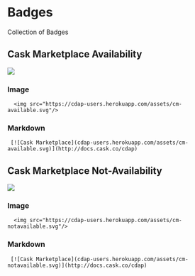 # Badges

Collection of Badges

## Cask Marketplace Availability
<img src="https://cdap-users.herokuapp.com/assets/cm-available.svg"/>

### Image

```
  <img src="https://cdap-users.herokuapp.com/assets/cm-available.svg"/>
```

### Markdown

```
 [![Cask Marketplace](cdap-users.herokuapp.com/assets/cm-available.svg)](http://docs.cask.co/cdap) 
```

## Cask Marketplace Not-Availability
<img src="https://cdap-users.herokuapp.com/assets/cm-notavailable.svg"/>

### Image

```
  <img src="https://cdap-users.herokuapp.com/assets/cm-notavailable.svg"/>
```

### Markdown

```
 [![Cask Marketplace](cdap-users.herokuapp.com/assets/cm-notavailable.svg)](http://docs.cask.co/cdap) 
```
